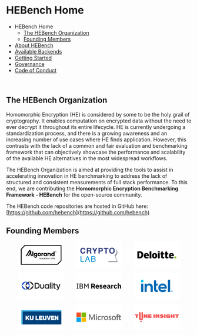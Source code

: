# HEBench Home


- HEBench Home
  - [The HEBench Organization](#the-hebench-organization)
  - [Founding Members](#founding-members)
- [About HEBench](about_hebench.md)
- [Available Backends](hebench_published_backends.md)
- [Getting Started](quickstart_guide.md)
- [Governance](governance.md)
- [Code of Conduct](conduct.md)

<img src="./docs/assets/logo.png" align="center" width="1">

## The HEBench Organization
Homomorphic Encryption (HE) is considered by some to be the holy grail of cryptography. It enables computation on encrypted data without the need to ever decrypt it throughout its entire lifecycle. HE is currently undergoing a standardization process, and there is a growing awareness and an increasing number of use cases where HE finds application. However, this contrasts with the lack of a common and fair evaluation and benchmarking framework that can objectively showcase the performance and scalability of the available HE alternatives in the most widespread workflows.

The HEBench Organization is aimed at providing the tools to assist in accelerating innovation in HE benchmarking to address the lack of structured and consistent measurements of full stack performance. To this end, we are contributing the **Homomorphic Encryption Benchmarking Framework - HEBench** for the open-source community.

The HEBench code repositories are hosted in GitHub here: [https://github.com/hebench](https://github.com/hebench)



## Founding Members

<p align="center">
<img src="./docs/assets/images/algorand.png" align="center" width="25%"> &nbsp;&nbsp;&nbsp;&nbsp;&nbsp;&nbsp;  <img src="./docs/assets/images/cryptolab.png" align="center" width="25%"> &nbsp;&nbsp;&nbsp;&nbsp;&nbsp;&nbsp; <img src="./docs/assets/images/deloitte.png" align="center" width="25%">
</p>
<p align="center">
<img src="./docs/assets/images/duality.png" align="center" width="25%"> &nbsp;&nbsp;&nbsp;&nbsp;&nbsp;&nbsp; <img src="./docs/assets/images/ibm.png" align="center" width="25%"> &nbsp;&nbsp;&nbsp;&nbsp;&nbsp;&nbsp; <img src="./docs/assets/images/intel.png" align="center" width="25%">
</p>
<p align="center">
<img src="./docs/assets/images/ku_leuven.png" align="center" width="25%"> &nbsp;&nbsp;&nbsp;&nbsp;&nbsp;&nbsp; <img src="./docs/assets/images/microsoft.png" align="center" width="25%"> &nbsp;&nbsp;&nbsp;&nbsp;&nbsp;&nbsp; <img src="./docs/assets/images/tune_insight.png" align="center" width="25%">
</p>
